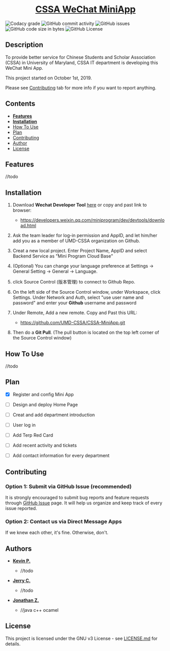 <h1 align="center">
  <a href="https://github.com/UMD-CSSA/CSSA-MiniApp.git/">CSSA WeChat MiniApp</a>
</h1>

![Codacy grade](https://api.codacy.com/project/badge/Grade/8126695323e746c48e84aacc7f4fbd30?isInternal=true)
![GitHub commit activity](https://img.shields.io/github/commit-activity/y/UMD-CSSA/CSSA-MiniApp.svg)
![GitHub issues](https://img.shields.io/github/issues/UMD-CSSA/CSSA-MiniApp.svg)
![GitHub code size in bytes](https://img.shields.io/github/languages/code-size/UMD-CSSA/CSSA-MiniApp.svg)
![GitHub License](https://img.shields.io/github/license/UMD-CSSA/CSSA-MiniApp.svg)

## Description

To provide better service for Chinese Students and Scholar Association (CSSA) in University of Maryland, CSSA IT department is developing this WeChat Mini App.

This project started on October 1st, 2019.

Please see [Contributing](#user-content-contributing) tab for more info if you want to report anything.

## Contents

-   [**Features**](#user-content-features)
-   [**Installation**](#user-content-installation)
-   [How To Use](#user-content-how-to-use)
-   [Plan](#user-content-plan)
-   [Contributing](#user-content-contributing)
-   [Author](#user-content-author)
-   [License](#user-content-license)

## Features

//todo

## Installation

1. Download **Wechat Developer Tool** [here](<https://developers.weixin.qq.com/miniprogram/dev/devtools/download.html>) or copy and past link to browser:

    - https://developers.weixin.qq.com/miniprogram/dev/devtools/download.html

2. Ask the team leader for log-in permission and AppID, and let him/her add you as a member of UMD-CSSA organization on Github.

3. Creat a new local project. Enter Project Name, AppID and select Backend Service as "Mini Program Cloud Base"

4. (Optional) You can change your language preference at Settings -> General Setting -> General -> Language.

5. click Source Control (版本管理) to connect to Github Repo.

6. On the left side of the Source Control window, under Workspace, click Settings. Under Network and Auth, select "use user name and password" and enter your **Github** username and password

7. Under Remote, Add a new remote. Copy and Past this URL:
    - https://github.com/UMD-CSSA/CSSA-MiniApp.git

8. Then do a **Git Pull**. (The pull button is located on the top left corner of the Source Control window)


## How To Use

//todo

## Plan
- [X] Register and config Mini App
- [ ] Design and deploy Home Page
- [ ] Creat and add department introduction
- [ ] User log in
- [ ] Add Terp Red Card
- [ ] Add recent activity and tickets
- [ ] Add contact information for every department


## Contributing

### Option 1: Submit via GitHub Issue (recommended)

It is strongly encouraged to submit bug reports and feature requests through [GitHub Issue](https://github.com/UMD-CSSA/CSSA-MiniApp.git/issues) page. It will help us organize and keep track of every issue reported.

### Option 2: Contact us via Direct Message Apps

If we knew each other, it's fine. Otherwise, don't.

## Authors

-   **[Kevin P.](<https://github.com/syKevinPeng>)**
    -   //todo

-   **[Jerry C.](<https://github.com/jerryc05>)**
    -   //todo

-   **[Jonathan Z.](<https://github.com/yzhong1>)**
    -   //java c++ ocamel

## License

This project is licensed under the GNU v3 License - see [LICENSE.md](https://github.com/UMD-CSSA/CSSA-MiniApp.git/blob/master/LICENSE) for details.